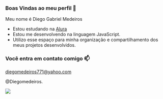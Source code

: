 ### Boas Vindas ao meu perfil 🤍
Meu nome é Diego Gabriel Medeiros

- Estou estudando na [Alura](https://www.alura.com.br/)
- Estou me desenvolvendo na linguagem JavaScript.
- Utilizo esse espaço para minha organização e compartilhamento dos meus projetos desenvolvidos.

### Você entra em contato comigo 📫

diegomedeiros771@yahoo.com

@Diegomedeiros.


![](https://media.tenor.com/ccf4Ixs46roAAAAC/hacker-hoodie.gif)
